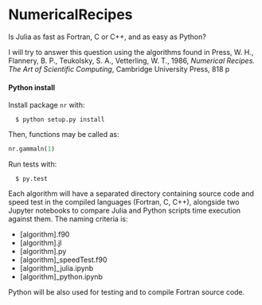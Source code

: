 # NumericalRecipes

Is Julia as fast as Fortran, C or C++, and as easy as Python? 

I will try to answer this question using the algorithms found in Press, W. H., Flannery, B. P., Teukolsky, S. A., Vetterling, W. T., 1986, _Numerical Recipes. The Art of Scientific Computing_, Cambridge University Press, 818 p

#### Python install

Install package `nr` with:

``` console
  $ python setup.py install
```
Then, functions may be called as:

```python
nr.gammaln(1)
```
Run tests with:

``` console
  $ py.test
```

Each algorithm will have a separated directory containing source code and speed test in the compiled languages (Fortran, C, C++), alongside two Jupyter notebooks to compare Julia and Python scripts time execution against them. The naming criteria is:

- [algorithm].f90
- [algorithm].jl
- [algorithm].py
- [algorithm]_speedTest.f90
- [algorithm]_julia.ipynb
- [algorithm]_python.ipynb

Python will be also used for testing and to compile Fortran source code.